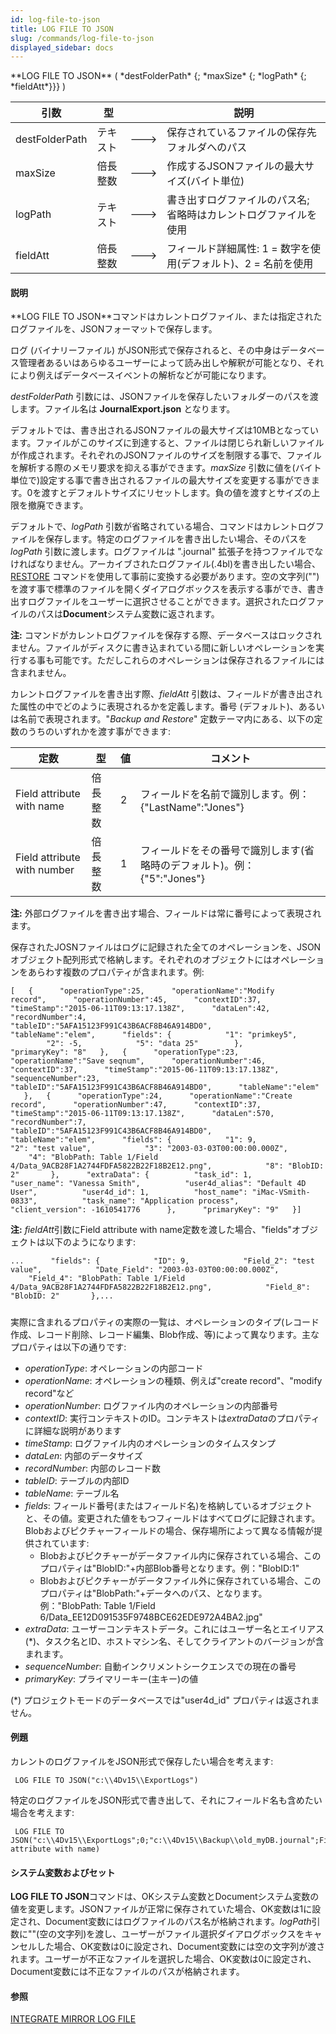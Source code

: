 ```yaml
---
id: log-file-to-json
title: LOG FILE TO JSON
slug: /commands/log-file-to-json
displayed_sidebar: docs
---
```


<!--REF #_command_.LOG FILE TO JSON.Syntax-->**LOG FILE TO JSON** ( *destFolderPath* {; *maxSize* {; *logPath* {; *fieldAtt*}}} )<!-- END REF-->
<!--REF #_command_.LOG FILE TO JSON.Params-->
| 引数 | 型 |  | 説明 |
| --- | --- | --- | --- |
| destFolderPath | テキスト | &#x1F852; | 保存されているファイルの保存先フォルダへのパス |
| maxSize | 倍長整数 | &#x1F852; | 作成するJSONファイルの最大サイズ(バイト単位) |
| logPath | テキスト | &#x1F852; | 書き出すログファイルのパス名; 省略時はカレントログファイルを使用 |
| fieldAtt | 倍長整数 | &#x1F852; | フィールド詳細属性: 1 = 数字を使用(デフォルト)、2 = 名前を使用 |

<!-- END REF-->

#### 説明 

<!--REF #_command_.LOG FILE TO JSON.Summary-->**LOG FILE TO JSON**コマンドはカレントログファイル、または指定されたログファイルを、JSONフォーマットで保存します。<!-- END REF-->

ログ (バイナリーファイル) がJSON形式で保存されると、その中身はデータベース管理者あるいはあらゆるユーザーによって読み出しや解釈が可能となり、それにより例えばデータベースイベントの解析などが可能になります。

*destFolderPath* 引数には、JSONファイルを保存したいフォルダーのパスを渡します。ファイル名は **JournalExport.json** となります。

デフォルトでは、書き出されるJSONファイルの最大サイズは10MBとなっています。ファイルがこのサイズに到達すると、ファイルは閉じられ新しいファイルが作成されます。それぞれのJSONファイルのサイズを制限する事で、ファイルを解析する際のメモリ要求を抑える事ができます。*maxSize* 引数に値を(バイト単位で)設定する事で書き出されるファイルの最大サイズを変更する事ができます。0を渡すとデフォルトサイズにリセットします。負の値を渡すとサイズの上限を撤廃できます。

デフォルトで、*logPath* 引数が省略されている場合、コマンドはカレントログファイルを保存します。特定のログファイルを書き出したい場合、そのパスを *logPath* 引数に渡します。ログファイルは ".journal" 拡張子を持つファイルでなければなりません。アーカイブされたログファイル(.4bl)を書き出したい場合、[RESTORE](restore.md) コマンドを使用して事前に変換する必要があります。空の文字列("")を渡す事で標準のファイルを開くダイアログボックスを表示する事ができ、書き出すログファイルをユーザーに選択させることができます。選択されたログファイルのパスは**Document**システム変数に返されます。

**注:** コマンドがカレントログファイルを保存する際、データベースはロックされません。ファイルがディスクに書き込まれている間に新しいオペレーションを実行する事も可能です。ただしこれらのオペレーションは保存されるファイルには含まれません。

カレントログファイルを書き出す際、*fieldAtt* 引数は、フィールドが書き出された属性の中でどのように表現されるかを定義します。番号 (デフォルト)、あるいは名前で表現されます。"*Backup and Restore*" 定数テーマ内にある、以下の定数のうちのいずれかを渡す事ができます:

| 定数                          | 型    | 値 | コメント                                         |
| --------------------------- | ---- | - | -------------------------------------------- |
| Field attribute with name   | 倍長整数 | 2 | フィールドを名前で識別します。例： {"LastName":"Jones"}       |
| Field attribute with number | 倍長整数 | 1 | フィールドをその番号で識別します(省略時のデフォルト)。例： {"5":"Jones"} |

**注:** 外部ログファイルを書き出す場合、フィールドは常に番号によって表現されます。

保存されたJOSNファイルはログに記録された全てのオペレーションを、JSONオブジェクト配列形式で格納します。それぞれのオブジェクトにはオペレーションをあらわす複数のプロパティが含まれます。例:

```RAW
[   {      "operationType":25,      "operationName":"Modify record",      "operationNumber":45,      "contextID":37,      "timeStamp":"2015-06-11T09:13:17.138Z",      "dataLen":42,      "recordNumber":4,      "tableID":"5AFA15123F991C43B6ACF8B46A914BD0",      "tableName":"elem",      "fields": {            "1": "primkey5",            "2": -5,            "5": "data 25"        },      "primaryKey": "8"   },   {      "operationType":23,      "operationName":"Save seqnum",      "operationNumber":46,      "contextID":37,      "timeStamp":"2015-06-11T09:13:17.138Z",      "sequenceNumber":23,      "tableID":"5AFA15123F991C43B6ACF8B46A914BD0",      "tableName":"elem"    },   {      "operationType":24,      "operationName":"Create record",      "operationNumber":47,      "contextID":37,      "timeStamp":"2015-06-11T09:13:17.138Z",      "dataLen":570,      "recordNumber":7,      "tableID":"5AFA15123F991C43B6ACF8B46A914BD0",      "tableName":"elem",      "fields": {            "1": 9,            "2": "test value",            "3": "2003-03-03T00:00:00.000Z",            "4": "BlobPath: Table 1/Field 4/Data_9ACB28F1A2744FDFA5822B22F18B2E12.png",            "8": "BlobID: 2"       },      "extraData": {          "task_id": 1,          "user_name": "Vanessa Smith",          "user4d_alias": "Default 4D User",          "user4d_id": 1,          "host_name": "iMac-VSmith-0833",          "task_name": "Application process",          "client_version": -1610541776      },      "primaryKey": "9"   }]
```

**注:** *fieldAtt*引数にField attribute with name定数を渡した場合、"fields"オブジェクトは以下のようになります:  

```RAW
...      "fields": {            "ID": 9,            "Field_2": "test value",            "Date_Field": "2003-03-03T00:00:00.000Z",            "Field_4": "BlobPath: Table 1/Field 4/Data_9ACB28F1A2744FDFA5822B22F18B2E12.png",            "Field_8": "BlobID: 2"       },...
```

##### 

実際に含まれるプロパティの実際の一覧は、オペレーションのタイプ(レコード作成、レコード削除、レコード編集、Blob作成、等)によって異なります。主なプロパティは以下の通りです:

* *operationType*: オペレーションの内部コード
* *operationName*: オペレーションの種類、例えば"create record"、"modify record"など
* *operationNumber*: ログファイル内のオペレーションの内部番号
* *contextID*: 実行コンテキストのID。コンテキストは*extraData*のプロパティに詳細な説明があります
* *timeStamp*: ログファイル内のオペレーションのタイムスタンプ
* *dataLen*: 内部のデータサイズ
* *recordNumber*: 内部のレコード数
* *tableID*: テーブルの内部ID
* *tableName*: テーブル名
* *fields*: フィールド番号(またはフィールド名)を格納しているオブジェクトと、その値。変更された値をもつフィールドはすべてログに記録されます。  
Blobおよびピクチャーフィールドの場合、保存場所によって異なる情報が提供されています:  
   * Blobおよびピクチャーがデータファイル内に保存されている場合、このプロパティは"BlobID:"+内部Blob番号となります。例："BlobID:1"  
   * Blobおよびピクチャーがデータファイル外に保存されている場合、このプロパティは"BlobPath:"+データへのパス、となります。例："BlobPath: Table 1/Field 6/Data\_EE12D091535F9748BCE62EDE972A4BA2.jpg"
* *extraData*: ユーザーコンテキストデータ。これにはユーザー名とエイリアス(\*)、タスク名とID、ホストマシン名、そしてクライアントのバージョンが含まれます。
* *sequenceNumber*: 自動インクリメントシークエンスでの現在の番号
* *primaryKey*: プライマリーキー(主キー)の値

(\*) プロジェクトモードのデータベースでは"user4d\_id" プロパティは返されません。

#### 例題 

カレントのログファイルをJSON形式で保存したい場合を考えます:

```4d
 LOG FILE TO JSON("c:\\4Dv15\\ExportLogs")
```

特定のログファイルをJSON形式で書き出して、それにフィールド名も含めたい場合を考えます:

```4d
 LOG FILE TO JSON("c:\\4Dv15\\ExportLogs";0;"c:\\4Dv15\\Backup\\old_myDB.journal";Field attribute with name)
```

#### システム変数およびセット 

**LOG FILE TO JSON**コマンドは、OKシステム変数とDocumentシステム変数の値を変更します。JSONファイルが正常に保存されていた場合、OK変数は1に設定され、Document変数にはログファイルのパス名が格納されます。*logPath*引数に""(空の文字列)を渡し、ユーザーがファイル選択ダイアログボックスをキャンセルした場合、OK変数は0に設定され、Document変数には空の文字列が渡されます。ユーザーが不正なファイルを選択した場合、OK変数は0に設定され、Document変数には不正なファイルのパスが格納されます。

#### 参照 

  
[INTEGRATE MIRROR LOG FILE](integrate-mirror-log-file.md)  
